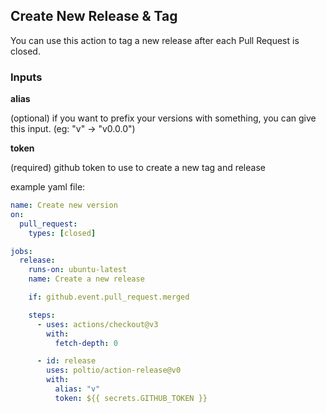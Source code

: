 ## Create New Release & Tag

You can use this action to tag a new release after each Pull Request is closed.

### Inputs

**alias**

(optional) if you want to prefix your versions with something, you can give this input. (eg: "v" -> "v0.0.0")

**token**

(required) github token to use to create a new tag and release

example yaml file:

```yaml
name: Create new version
on:
  pull_request:
    types: [closed]

jobs:
  release:
    runs-on: ubuntu-latest
    name: Create a new release

    if: github.event.pull_request.merged

    steps:
      - uses: actions/checkout@v3
        with:
          fetch-depth: 0

      - id: release
        uses: poltio/action-release@v0
        with:
          alias: "v"
          token: ${{ secrets.GITHUB_TOKEN }}
```
